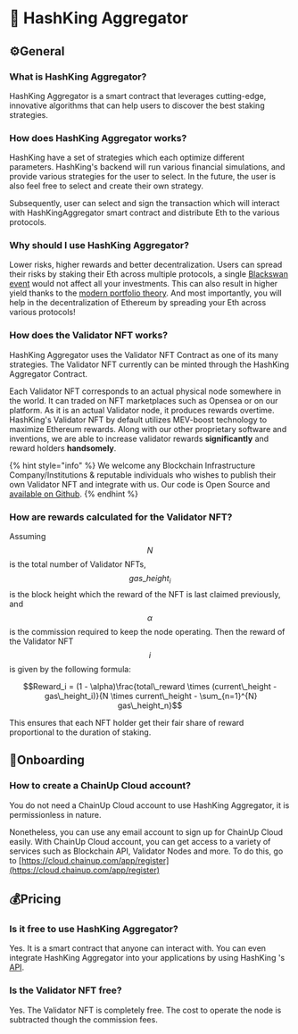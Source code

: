 # 🍧 HashKing Aggregator

## :gear:General

### What is HashKing Aggregator?

HashKing Aggregator is a smart contract that leverages cutting-edge, innovative algorithms that can help users to discover the best staking strategies.

### How does HashKing Aggregator works?

HashKing have a set of strategies which each optimize different parameters. HashKing's backend will run various financial simulations, and provide various strategies for the user to select. In the future, the user is also feel free to select and create their own strategy.&#x20;

Subsequently, user can select and sign the transaction which will interact with HashKingAggregator smart contract and distribute Eth to the various protocols.

### Why should I use HashKing Aggregator?

Lower risks, higher rewards and better decentralization. Users can spread their risks by staking their Eth across multiple protocols, a single [Blackswan event](https://en.wikipedia.org/wiki/Black\_swan\_theory) would not affect all your investments. This can also result in higher yield thanks to the [modern portfolio theory](https://www.investopedia.com/terms/m/modernportfoliotheory.asp). And most importantly, you will help in the decentralization of Ethereum by spreading your Eth across various protocols!

### How does the Validator NFT works?

HashKing Aggregator uses the Validator NFT Contract as one of its many strategies. The Validator NFT currently can be minted through the HashKing Aggregator Contract.&#x20;

Each Validator NFT corresponds to an actual physical node somewhere in the world. It can traded on NFT marketplaces such as Opensea or on our platform. As it is an actual Validator node, it produces rewards overtime. HashKing's Validator NFT by default utilizes MEV-boost technology to maximize Ethereum rewards. Along with our other proprietary software and inventions, we are able to increase validator rewards **significantly** and reward holders **handsomely**.

{% hint style="info" %}
We welcome any Blockchain Infrastructure Company/Institutions & reputable individuals who wishes to publish their own Validator NFT and integrate with us. Our code is Open Source and [available on Github](https://github.com/ChainUp-Cloud).
{% endhint %}

### How are rewards calculated for the Validator NFT?

Assuming $$N$$ is the total number of Validator NFTs, $$gas\_height_i$$ is the block height which the reward of the NFT is last claimed previously, and $$\alpha$$ is the commission required to keep the node operating. Then the reward of the Validator NFT $$i$$ is given by the following formula:&#x20;

$$Reward_i = (1 - \alpha)\frac{total\_reward \times (current\_height - gas\_height_i)}{N \times current\_height - \sum_{n=1}^{N} gas\_height_n}$$

This ensures that each NFT holder get their fair share of reward proportional to the duration of staking.

## :rocket:Onboarding

### How to create a ChainUp Cloud account?

You do not need a ChainUp Cloud account to use HashKing Aggregator, it is permissionless in nature.&#x20;

Nonetheless, you can use any email account to sign up for ChainUp Cloud easily. With ChainUp Cloud account, you can get access to a variety of services such as Blockchain API, Validator Nodes and more. To do this, go to [https://cloud.chainup.com/app/register](https://cloud.chainup.com/app/register)

## 💰Pricing <a href="#pricing" id="pricing"></a>

### Is it free to use HashKing Aggregator? <a href="#is-it-free-to-use-chainup-clouds-services" id="is-it-free-to-use-chainup-clouds-services"></a>

Yes. It is a smart contract that anyone can interact with. You can even integrate HashKing Aggregator into your applications by using HashKing 's [API](../../../introduction/for-developers/use-kinghash-aggregator-api.md).

### Is the Validator NFT free?

Yes. The Validator NFT is completely free. The cost to operate the node is subtracted though the commission fees.
